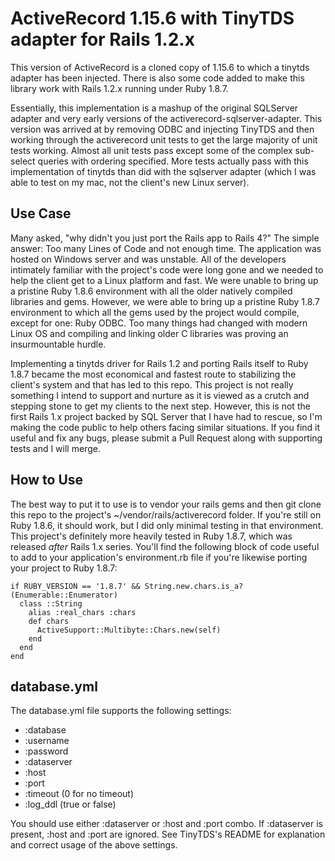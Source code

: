 # ActiveRecord 1.15.6 with TinyTDS adapter for Rails 1.2.x 

This version of ActiveRecord is a cloned copy of 1.15.6 to which a tinytds adapter has been injected.  There is also some code added to make this library work with Rails 1.2.x running under Ruby 1.8.7.

Essentially, this implementation is a mashup of the original SQLServer adapter and very early versions of the activerecord-sqlserver-adapter.  This version was arrived at by removing ODBC and injecting TinyTDS and then working through the activerecord unit tests to get the large majority of unit tests working. Almost all unit tests pass except some of the complex sub-select queries with ordering specified.  More tests actually pass with this implementation of tinytds than did with the sqlserver adapter (which I was able to test on my mac, not the client's new Linux server).

## Use Case

Many asked, "why didn't you just port the Rails app to Rails 4?"  The simple answer: Too many Lines of Code and not enough time.  The application was hosted on Windows server and was unstable.  All of the developers intimately familiar with the project's code were long gone and we needed to help the client get to a Linux platform and fast.  We were unable to bring up a pristine Ruby 1.8.6 environment with all the older natively compiled libraries and gems.  However, we were able to bring up a pristine Ruby 1.8.7 environment to which all the gems used by the project would compile, except for one:  Ruby ODBC.  Too many things had changed with modern Linux OS and compiling and linking older C libraries was proving an insurmountable hurdle.

Implementing a tinytds driver for Rails 1.2 and porting Rails itself to Ruby 1.8.7 became the most economical and fastest route to stabilizing the client's system and that has led to this repo.  This project is not really something I intend to support and nurture as it is viewed as a crutch and stepping stone to get my clients to the next step.  However, this is not the first Rails 1.x project backed by SQL Server that I have had to rescue, so I'm making the code public to help others facing similar situations.  If you find it useful and fix any bugs, please submit a Pull Request along with supporting tests and I will merge.

## How to Use

The best way to put it to use is to vendor your rails gems and then git clone this repo to the project's ~/vendor/rails/activerecord folder.  If you're still on Ruby 1.8.6, it should work, but I did only minimal testing in that environment.  This project's definitely more heavily tested in Ruby 1.8.7, which was released *after* Rails 1.x series.  You'll find the following block of code useful to add to your application's environment.rb file if you're likewise porting your project to Ruby 1.8.7:

    if RUBY_VERSION == '1.8.7' && String.new.chars.is_a?(Enumerable::Enumerator)
      class ::String 
        alias :real_chars :chars
        def chars 
          ActiveSupport::Multibyte::Chars.new(self)
        end 
      end
    end
    
## database.yml

The database.yml file supports the following settings:

* :database
* :username
* :password
* :dataserver 
* :host
* :port
* :timeout (0 for no timeout)
* :log_ddl (true or false)

You should use either :dataserver or :host and :port combo.  If :dataserver is present, :host and :port are ignored. See TinyTDS's README for explanation and correct usage of the above settings.
